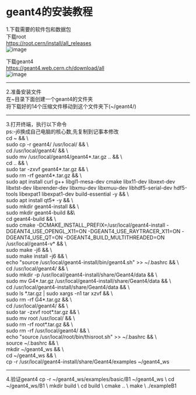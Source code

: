# geant4的安装教程
1.下载需要的软件包和数据包  
下载root  
https://root.cern/install/all_releases  
![image](https://github.com/daoy939/geant4install/assets/65938631/6734d76d-83d0-4f95-adeb-d6f2b899c70a)


下载geant4  
https://geant4.web.cern.ch/download/all  
![image](https://github.com/daoy939/geant4install/assets/65938631/92519af2-9b90-452b-8924-a4cf6b381997)

___
2.准备安装文件  
在\~目录下面创建一个geant4的文件夹  
将下载好的14个压缩文件移动到这个文件夹下(\~/geant4/)  
___
3.打开终端，执行以下命令  
ps:-j6换成自己电脑的核心数,先复制到记事本修改  
cd \~  && \  
sudo cp -r geant4/ /usr/local/  && \  
cd /usr/local/geant4/  && \  
sudo mv /usr/local/geant4/geant4\*.tar.gz ..  && \  
cd ..  && \  
sudo tar -zxvf geant4\*.tar.gz  && \  
sudo rm -rf geant4\*.tar.gz  && \  
sudo apt install curl g++ libgl1-mesa-dev cmake libx11-dev libxext-dev libxtst-dev libxrender-dev libxmu-dev libxmuu-dev libhdf5-serial-dev hdf5-tools libexpat1 libexpat1-dev build-essential -y  && \  
sudo apt install qt5\* -y  && \  
sudo mkdir geant4-install  && \  
sudo mkdir geant4-build &&\  
cd geant4-build  && \  
sudo cmake -DCMAKE_INSTALL_PREFIX=/usr/local/geant4-install -DGEANT4_USE_OPENGL_X11=ON -DGEANT4_USE_RAYTRACER_X11=ON -DGEANT4_USE_QT=ON -DGEANT4_BUILD_MULTITHREADED=ON /usr/local/geant4-v* && \  
sudo make -j6  && \  
sudo make install -j6  && \  
echo "source /usr/local/geant4-install/bin/geant4.sh" >> \~/.bashrc  && \  
cd /usr/local/geant4/  && \  
sudo mkdir -p /usr/local/geant4-install/share/Geant4/data  && \  
sudo mv G4\*.tar.gz /usr/local/geant4-install/share/Geant4/data  && \  
cd /usr/local/geant4-install/share/Geant4/data  && \  
sudo ls \*.tar.gz | sudo xargs -n1 tar xzvf  && \  
sudo rm -rf G4\*.tar.gz  && \  
cd /usr/local/geant4/  && \  
sudo tar -zxvf root\*.tar.gz  && \  
sudo mv root /usr/local/  && \  
sudo rm -rf root\*.tar.gz  && \  
sudo rm -rf /usr/local/geant4/ && \  
echo "source /usr/local/root/bin/thisroot.sh" >> \~/.bashrc  && \  
source \~/.bashrc  && \  
mkdir \~/geant4_ws && \  
cd \~/geant4_ws  && \  
cp -r /usr/local/geant4-install/share/Geant4/examples \~/geant4_ws
___
4.验证geant4
cp -r  \~/geant4_ws/examples/basic/B1 \~/geant4_ws \ 
cd \~/geant4_ws/B1 \ 
mkdir build \ 
cd build \ 
cmake .. \ 
make \ 
./exampleB1
